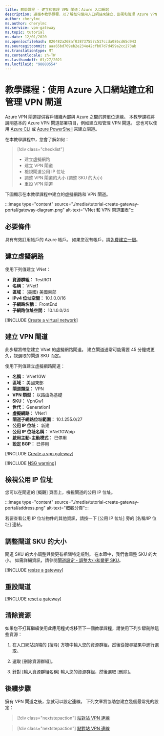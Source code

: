 ```yaml
---
title: 教學課程 - 建立和管理 VPN 閘道：Azure 入口網站
description: 遵循本教學課程，以了解如何使用入口網站來建立、部署和管理 Azure VPN 閘道
author: cherylmc
ms.author: cherylmc
ms.service: vpn-gateway
ms.topic: tutorial
ms.date: 12/01/2020
ms.openlocfilehash: 820482a268af038737557c517ccda086cd65d943
ms.sourcegitcommit: aaa65bd769eb2e234e42cfb07d7d459a2cc273ab
ms.translationtype: MT
ms.contentlocale: zh-TW
ms.lasthandoff: 01/27/2021
ms.locfileid: "98880554"
---
```

# <a name="tutorial-create-and-manage-a-vpn-gateway-using-azure-portal"></a>教學課程：使用 Azure 入口網站建立和管理 VPN 閘道

Azure VPN 閘道提供客戶組織內部與 Azure 之間的跨單位連線。 本教學課程將說明基本的 Azure VPN 閘道部署項目，例如建立和管理 VPN 閘道。 您也可以使用 [Azure CLI](create-routebased-vpn-gateway-cli.md) 或 [Azure PowerShell](create-routebased-vpn-gateway-powershell.md) 來建立閘道。

在本教學課程中，您會了解如何：

> [!div class="checklist"]
> * 建立虛擬網路
> * 建立 VPN 閘道
> * 檢視閘道公用 IP 位址
> * 調整 VPN 閘道的大小 (調整 SKU 的大小)
> * 重設 VPN 閘道

下圖顯示在本教學課程中建立的虛擬網路和 VPN 閘道。

:::image type="content" source="./media/tutorial-create-gateway-portal/gateway-diagram.png" alt-text="VNet 和 VPN 閘道圖表":::

## <a name="prerequisites"></a>必要條件

具有有效訂用帳戶的 Azure 帳戶。 如果您沒有帳戶，請[免費建立一個](https://azure.microsoft.com/free/?ref=microsoft.com&utm_source=microsoft.com&utm_medium=docs&utm_campaign=visualstudio)。

## <a name="create-a-virtual-network"></a><a name="CreatVNet"></a>建立虛擬網路

使用下列值建立 VNet：

* **資源群組：** TestRG1
* **名稱：** VNet1
* **區域：** (美國) 美國東部
* **IPv4 位址空間：** 10.1.0.0/16
* **子網路名稱：** FrontEnd
* **子網路位址空間：** 10.1.0.0/24

[!INCLUDE [Create a virtual network](../../includes/vpn-gateway-basic-vnet-rm-portal-include.md)]

## <a name="create-a-vpn-gateway"></a><a name="VNetGateway"></a>建立 VPN 閘道

此步驟將帶您建立 VNet 的虛擬網路閘道。 建立閘道通常可能需要 45 分鐘或更久，視選取的閘道 SKU 而定。

使用下列值建立虛擬網路閘道：

* **名稱：** VNet1GW
* **區域：** 美國東部
* **閘道類型：** VPN
* **VPN 類型：** 以路由為基礎
* **SKU：** VpnGw1
* **世代：** Generation1
* **虛擬網路：** VNet1
* **閘道子網路位址範圍：** 10.1.255.0/27
* **公用 IP 位址：** 新建
* **公用 IP 位址名稱：** VNet1GWpip
* **啟用主動-主動模式：** 已停用
* **設定 BGP：** 已停用

[!INCLUDE [Create a vpn gateway](../../includes/vpn-gateway-add-gw-rm-portal-include.md)]

[!INCLUDE [NSG warning](../../includes/vpn-gateway-no-nsg-include.md)]

## <a name="view-the-public-ip-address"></a><a name="view"></a>檢視公用 IP 位址

您可以在閘道的 [概觀] 頁面上，檢視閘道的公用 IP 位址。

:::image type="content" source="./media/tutorial-create-gateway-portal/address.png" alt-text="概觀分頁":::

若要查看公用 IP 位址物件的其他資訊，請按一下 [公用 IP 位址] 旁的 [名稱/IP 位址] 連結。

## <a name="resize-a-gateway-sku"></a><a name="resize"></a>調整閘道 SKU 的大小

閘道 SKU 的大小調整與變更有相關特定規則。 在本節中，我們會調整 SKU 的大小。 如需詳細資訊，請參閱[閘道設定 - 調整大小和變更 SKU](vpn-gateway-about-vpn-gateway-settings.md#resizechange)。

[!INCLUDE [resize a gateway](../../includes/vpn-gateway-resize-gw-portal-include.md)]

## <a name="reset-a-gateway"></a><a name="reset"></a>重設閘道

[!INCLUDE [reset a gateway](../../includes/vpn-gateway-reset-gw-portal-include.md)]

## <a name="clean-up-resources"></a>清除資源

如果您不打算繼續使用此應用程式或移至下一個教學課程，請使用下列步驟刪除這些資源：

1. 在入口網站頂端的 [搜尋] 方塊中輸入您的資源群組，然後從搜尋結果中進行選取。

1. 選取 [刪除資源群組]。

1. 針對 [輸入資源群組名稱] 輸入您的資源群組，然後選取 [刪除]。

## <a name="next-steps"></a>後續步驟

擁有 VPN 閘道之後，您就可以設定連線。 下列文章將協助您建立幾個最常見的設定：

> [!div class="nextstepaction"]
> [站對站 VPN 連線](./tutorial-site-to-site-portal.md)

> [!div class="nextstepaction"]
> [點對站 VPN 連線](vpn-gateway-howto-point-to-site-resource-manager-portal.md)